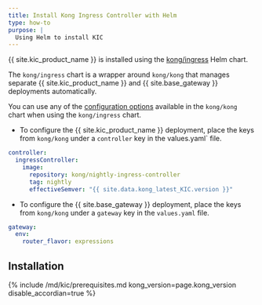 ```yaml
---
title: Install Kong Ingress Controller with Helm
type: how-to
purpose: |
  Using Helm to install KIC
---
```


{{ site.kic_product_name }} is installed using the [kong/ingress](https://github.com/Kong/charts/tree/main/charts/ingress) Helm chart.

The `kong/ingress` chart is a wrapper around `kong/kong` that manages separate {{ site.kic_product_name }} and {{ site.base_gateway }} deployments automatically.

You can use any of the [configuration options](https://github.com/Kong/charts/blob/main/charts/kong/README.md#configuration) available in the `kong/kong` chart when using the `kong/ingress` chart.

*  To configure the {{ site.kic_product_name }} deployment, place the keys from `kong/kong` under a `controller` key in the values.yaml` file.

```yaml
controller:
  ingressController:
    image:
      repository: kong/nightly-ingress-controller
      tag: nightly
      effectiveSemver: "{{ site.data.kong_latest_KIC.version }}"
```


*  To configure the {{ site.base_gateway }} deployment, place the keys from `kong/kong` under a `gateway` key in the `values.yaml` file.

```yaml
gateway:
  env:
    router_flavor: expressions
```

## Installation

{% include /md/kic/prerequisites.md kong_version=page.kong_version disable_accordian=true %}